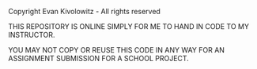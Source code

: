 Copyright Evan Kivolowitz - All rights reserved

THIS REPOSITORY IS ONLINE SIMPLY FOR ME TO HAND IN CODE TO MY INSTRUCTOR.

YOU MAY NOT COPY OR REUSE THIS CODE IN ANY WAY FOR AN ASSIGNMENT SUBMISSION FOR A SCHOOL PROJECT.
